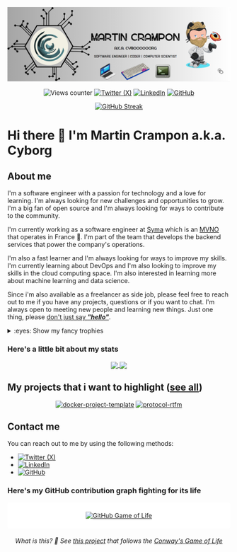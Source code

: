 [![Banner Cyborg](./assets/pictures/Banner%20GitHub.png)](https://github.com/cyboooooorg)

<div align="center" markdown="1">

![Views counter](https://komarev.com/ghpvc/?username=cyboooooorg)
[![Twitter (X)](https://img.shields.io/badge/Twitter-@Cyboooooorg-informational?style=flat&logo=x)](https://x.com/Cyboooooorg)
[![LinkedIn](https://img.shields.io/badge/LinkedIn-Martin%20Crampon-blue?style=flat&logo=linkedin)](https://www.linkedin.com/in/martin-crampon/)
[![GitHub](https://img.shields.io/badge/GitHub-%40cyboooooorg-blue?style=flat&logo=github)](https://github.com/cyboooooorg)

</div>

<div align="center" markdown="1">

[![GitHub Streak](https://streak-stats.demolab.com/?user=cyboooooorg)](https://git.io/streak-stats)

</div>

# Hi there :wave: I'm Martin Crampon a.k.a. Cyborg

## About me

I'm a software engineer with a passion for technology and a love for learning. I'm always looking for new challenges and opportunities to grow. I'm a big fan of open source and I'm always looking for ways to contribute to the community.

I'm currently working as a software engineer at [Syma](https://symamobile.com) which is an [MVNO](https://en.wikipedia.org/wiki/Mobile_virtual_network_operator) that operates in France 🥖. I'm part of the team that develops the backend services that power the company's operations.

I'm also a fast learner and I'm always looking for ways to improve my skills. I'm currently learning about DevOps and I'm also looking to improve my skills in the cloud computing space. I'm also interested in learning more about machine learning and data science.

Since i'm also available as a freelancer as side job, please feel free to reach out to me if you have any projects, questions or if you want to chat. I'm always open to meeting new people and learning new things. Just one thing, please [don't just say **_"hello"_**](https://nohello.net/en/).

<details>

<summary>:eyes: Show my fancy trophies</summary>

<div align="center" markdown="1">

[![Trophees](https://github-profile-trophy.vercel.app/?username=cyboooooorg&row=2&column=4)](https://github.com/ryo-ma/github-profile-trophy)

</div>

</details>

### Here's a little bit about my stats

<div align="center" markdown="1">

</div>

<div align="center" markdown="1">
    <a href="https://github.com/anuraghazra/github-readme-stats">
        <img height=225 align="center" src="https://github-readme-stats.vercel.app/api?username=cyboooooorg&show_icons=true&show=reviews,discussions_started,discussions_answered,prs_merged,prs_merged_percentage&theme=default" />
    </a>
    <a href="https://github.com/anuraghazra/github-readme-stats">
        <img height=225 align="center" src="https://github-readme-stats.vercel.app/api/top-langs?username=cyboooooorg&layout=donut&langs_count=8&theme=default" />
    </a>
</div>

## My projects that i want to highlight ([see all](https://github.com/cyboooooorg?tab=repositories&sort=stargazers))

<div align="center" markdown="1">

[![docker-project-template](https://github-readme-stats.vercel.app/api/pin/?username=cyboooooorg&repo=docker-project-templates)](https://github.com/cyboooooorg/docker-project-templates)
[![protocol-rtfm](https://github-readme-stats.vercel.app/api/pin/?username=cyboooooorg&repo=protocol-rtfm)](https://github.com/cyboooooorg/protocol-rtfm)

</div>

## Contact me

You can reach out to me by using the following methods:

- [![Twitter (X)](https://img.shields.io/badge/Twitter-@Cyboooooorg-informational?style=flat&logo=x)](https://x.com/Cyboooooorg)
- [![LinkedIn](https://img.shields.io/badge/LinkedIn-Martin%20Crampon-blue?style=flat&logo=linkedin)](https://www.linkedin.com/in/martin-crampon/)
- [![GitHub](https://img.shields.io/badge/GitHub-%40cyboooooorg-blue?style=flat&logo=github)](https://github.com/cyboooooorg)

### Here's my GitHub contribution graph fighting for its life

<div align="center" style="background-color: white; padding: 0.5em; border-radius: 5px;">

[![GitHub Game of Life](https://github4life.herokuapp.com/cyboooooorg.gif)](https://github4life.herokuapp.com/cyboooooorg)

</div>

<div align="center">

###### What is this? 🤔 See [this project](https://github.com/ethomson/github4life) that follows the [Conway's Game of Life](https://en.wikipedia.org/wiki/Conway%27s_Game_of_Life)

</div>
